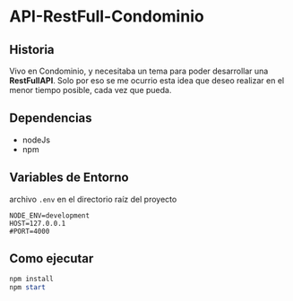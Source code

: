 # API-RestFull-Condominio

## Historia

Vivo en Condominio, y necesitaba un tema para poder desarrollar una __RestFullAPI__. Solo por eso se me ocurrio esta idea que deseo realizar en el menor tiempo posible, cada vez que pueda.

## Dependencias

- nodeJs
- npm

## Variables de Entorno

archivo ```.env``` en el directorio raíz del proyecto

```env
NODE_ENV=development
HOST=127.0.0.1
#PORT=4000
```

## Como ejecutar

```powershell
npm install
npm start
```